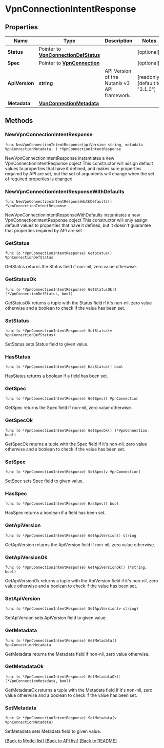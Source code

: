 # VpnConnectionIntentResponse

## Properties

Name | Type | Description | Notes
------------ | ------------- | ------------- | -------------
**Status** | Pointer to [**VpnConnectionDefStatus**](VpnConnectionDefStatus.md) |  | [optional] 
**Spec** | Pointer to [**VpnConnection**](VpnConnection.md) |  | [optional] 
**ApiVersion** | **string** | API Version of the Nutanix v3 API framework. | [readonly] [default to "3.1.0"]
**Metadata** | [**VpnConnectionMetadata**](VpnConnectionMetadata.md) |  | 

## Methods

### NewVpnConnectionIntentResponse

`func NewVpnConnectionIntentResponse(apiVersion string, metadata VpnConnectionMetadata, ) *VpnConnectionIntentResponse`

NewVpnConnectionIntentResponse instantiates a new VpnConnectionIntentResponse object
This constructor will assign default values to properties that have it defined,
and makes sure properties required by API are set, but the set of arguments
will change when the set of required properties is changed

### NewVpnConnectionIntentResponseWithDefaults

`func NewVpnConnectionIntentResponseWithDefaults() *VpnConnectionIntentResponse`

NewVpnConnectionIntentResponseWithDefaults instantiates a new VpnConnectionIntentResponse object
This constructor will only assign default values to properties that have it defined,
but it doesn't guarantee that properties required by API are set

### GetStatus

`func (o *VpnConnectionIntentResponse) GetStatus() VpnConnectionDefStatus`

GetStatus returns the Status field if non-nil, zero value otherwise.

### GetStatusOk

`func (o *VpnConnectionIntentResponse) GetStatusOk() (*VpnConnectionDefStatus, bool)`

GetStatusOk returns a tuple with the Status field if it's non-nil, zero value otherwise
and a boolean to check if the value has been set.

### SetStatus

`func (o *VpnConnectionIntentResponse) SetStatus(v VpnConnectionDefStatus)`

SetStatus sets Status field to given value.

### HasStatus

`func (o *VpnConnectionIntentResponse) HasStatus() bool`

HasStatus returns a boolean if a field has been set.

### GetSpec

`func (o *VpnConnectionIntentResponse) GetSpec() VpnConnection`

GetSpec returns the Spec field if non-nil, zero value otherwise.

### GetSpecOk

`func (o *VpnConnectionIntentResponse) GetSpecOk() (*VpnConnection, bool)`

GetSpecOk returns a tuple with the Spec field if it's non-nil, zero value otherwise
and a boolean to check if the value has been set.

### SetSpec

`func (o *VpnConnectionIntentResponse) SetSpec(v VpnConnection)`

SetSpec sets Spec field to given value.

### HasSpec

`func (o *VpnConnectionIntentResponse) HasSpec() bool`

HasSpec returns a boolean if a field has been set.

### GetApiVersion

`func (o *VpnConnectionIntentResponse) GetApiVersion() string`

GetApiVersion returns the ApiVersion field if non-nil, zero value otherwise.

### GetApiVersionOk

`func (o *VpnConnectionIntentResponse) GetApiVersionOk() (*string, bool)`

GetApiVersionOk returns a tuple with the ApiVersion field if it's non-nil, zero value otherwise
and a boolean to check if the value has been set.

### SetApiVersion

`func (o *VpnConnectionIntentResponse) SetApiVersion(v string)`

SetApiVersion sets ApiVersion field to given value.


### GetMetadata

`func (o *VpnConnectionIntentResponse) GetMetadata() VpnConnectionMetadata`

GetMetadata returns the Metadata field if non-nil, zero value otherwise.

### GetMetadataOk

`func (o *VpnConnectionIntentResponse) GetMetadataOk() (*VpnConnectionMetadata, bool)`

GetMetadataOk returns a tuple with the Metadata field if it's non-nil, zero value otherwise
and a boolean to check if the value has been set.

### SetMetadata

`func (o *VpnConnectionIntentResponse) SetMetadata(v VpnConnectionMetadata)`

SetMetadata sets Metadata field to given value.



[[Back to Model list]](../README.md#documentation-for-models) [[Back to API list]](../README.md#documentation-for-api-endpoints) [[Back to README]](../README.md)


